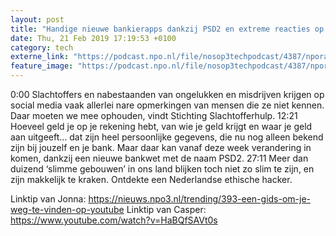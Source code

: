 ```yaml
---
layout: post
title: "Handige nieuwe bankierapps dankzij PSD2 en extreme reacties op social media"
date: Thu, 21 Feb 2019 17:19:53 +0100
category: tech
externe_link: "https://podcast.npo.nl/file/nosop3techpodcast/4387/nporadio1_nosop3techpodcast_20190221_handige-nieuwe-bankierapps-dankzij-psd2-en-extreme-reacties-op-social-media_4JU9ZD.mp3"
feature_image: "https://podcast.npo.nl/file/nosop3techpodcast/4387/nporadio1_nosop3techpodcast_20190221_handige-nieuwe-bankierapps-dankzij-psd2-en-extreme-reacties-op-social-media_4JU9ZD.mp3"
---
```


0:00 Slachtoffers en nabestaanden van ongelukken en misdrijven krijgen op social media vaak allerlei nare opmerkingen van mensen die ze niet kennen. Daar moeten we mee ophouden, vindt Stichting Slachtofferhulp.
12:21 Hoeveel geld je op je rekening hebt, van wie je geld krijgt en waar je geld aan uitgeeft… dat zijn heel persoonlijke gegevens, die nu nog alleen bekend zijn bij jouzelf en je bank. Maar daar kan vanaf deze week verandering in komen, dankzij een nieuwe bankwet met de naam PSD2.
27:11 Meer dan duizend ‘slimme gebouwen’ in ons land blijken toch niet zo slim te zijn, en zijn makkelijk te kraken. Ontdekte een Nederlandse ethische hacker. 

Linktip van Jonna: https://nieuws.npo3.nl/trending/393-een-gids-om-je-weg-te-vinden-op-youtube
Linktip van Casper: https://www.youtube.com/watch?v=HaBQfSAVt0s

